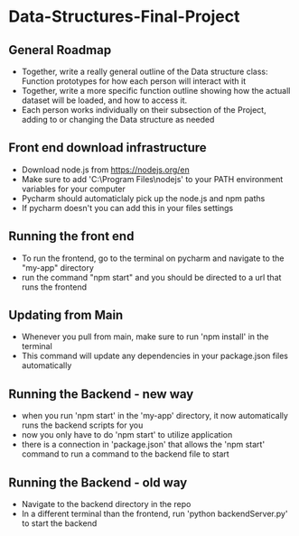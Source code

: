 # Data-Structures-Final-Project

## General Roadmap
 - Together, write a really general outline of the Data structure class: Function prototypes for how each person will interact with it
 - Together, write a more specific function outline showing how the actuall dataset will be loaded, and how to access it.
 - Each person works individually on their subsection of the Project, adding to or changing the Data structure as needed

## Front end download infrastructure
- Download node.js from https://nodejs.org/en
- Make sure to add 'C:\Program Files\nodejs\' to your PATH environment variables for your computer
- Pycharm should automaticlaly pick up the node.js and npm paths
- If pycharm doesn't you can add this in your files settings

 ## Running the front end
- To run the frontend, go to the terminal on pycharm and navigate to the "my-app" directory
- run the command "npm start" and you should be directed to a url that runs the frontend

 ## Updating from Main
  - Whenever you pull from main, make sure to run 'npm install' in the terminal
  - This command will update any dependencies in your package.json files automatically

 ## Running the Backend - new way
 - when you run 'npm start' in the 'my-app' directory, it now automatically runs the backend scripts for you
 - now you only have to do 'npm start' to utilize application
 - there is a connection in 'package.json' that allows the 'npm start' command to run a command to the backend file to start
 
  ## Running the Backend - old way
  - Navigate to the backend directory in the repo
  - In a different terminal than the frontend, run 'python backendServer.py' to start the backend


